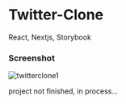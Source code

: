 # Twitter-Clone
React, Nextjs, Storybook

### Screenshot

![twitterclone1](https://user-images.githubusercontent.com/53258721/97754409-85002680-1b08-11eb-8bb5-a37f369c91e9.JPG)

project not finished, in process...

